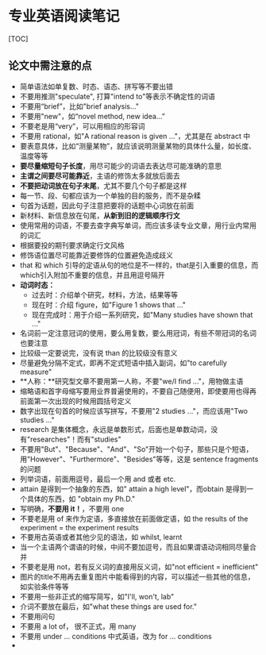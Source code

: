 # 专业英语阅读笔记

[TOC]

## 论文中需注意的点

* 简单语法如单复数、时态、语态、拼写等不要出错
* 不要用推测"speculate", 打算"intend to"等表示不确定性的词语
* 不要用“brief”，比如"brief analysis…"
* 不要用"new"，如“novel method, new idea…”
* 不要老是用“very”，可以用相应的形容词
* 不要用 rational，如"A rational reason is given ..."，尤其是在 abstract 中
* 要表意具体，比如“测量某物”，就应该说明测量某物的具体什么量，如长度、温度等等
* **要尽量缩短句子长度**，用尽可能少的词语去表达尽可能准确的意思
* **主谓之间要尽可能靠近**，主语的修饰太多就放后面去
* **不要把动词放在句子末尾**，尤其不要几个句子都是这样
* 每一节、段、句都应该为一个单独的目的服务，而不是杂糅
* 句首为话题，因此句子注意把要将的话题中心词放在前面
* 新材料、新信息放在句尾，**从新到旧的逻辑顺序行文**
* 使用常用的词语，不要去查字典写单词，而应该多读专业文章，用行业内常用的词汇
* 根据要投的期刊要求确定行文风格
* 修饰语位置尽可能靠近要修饰的位置避免造成歧义
* that 和 which 引导的定语从句的地位是不一样的，that是引入重要的信息，而 which引入附加不重要的信息，并且用逗号隔开
* **动词时态：**
  * 过去时：介绍单个研究，材料，方法，结果等等
  * 现在时：介绍 figure，如"Figure 1 shows that ..."
  * 现在完成时：用于介绍一系列研究，如"Many studies have shown that ..."
* 名词前一定注意冠词的使用，要么用复数，要么用冠词，有些不带冠词的名词也要注意
* 比较级一定要说完，没有说 than 的比较级没有意义
* 尽量避免分隔不定式，即再不定式短语中插入副词，如"to carefully measure"
* **人称：**研究型文章不要用第一人称，不要"we/I find ..."，用物做主语
* 缩略语和首字母缩写要用业界普遍使用的，不要自己随便用，即使要用也得再前面第一次出现的时候用圆括号定义
* 数字出现在句首的时候应该写拼写，不要用"2 studies ..."，而应该用"Two studies ..."
* research 是集体概念，永远是单数形式，后面也是单数动词，没有"researches"！而有"studies"
* 不要用"But"、"Because"、"And"、"So"开始一个句子，那些只是个短语，用"However"、"Furthermore"、"Besides"等等，这是 sentence fragments 的问题
* 列举词语，前面用逗号，最后一个用 and 或者 etc.
* attain 是得到一个抽象的东西，如" attain a high level"，而obtain 是得到一个具体的东西，如 "obtain my Ph.D."
* 写明确，**不要用 it！**，不要用 one
* 不要老是用 of 来作为定语，多直接放在前面做定语，如 the results of the experiment = the experiment results
* 不要用古英语或者其他少见的语法，如 whilst, learnt
* 当一个主语两个谓语的时候，中间不要加逗号，而且如果谓语动词相同尽量合并
* 不要老是用 not，若有反义词的直接用反义词，如"not efficient = inefficient"
* 图片的title不用再去重复图片中能看得到的内容，可以描述一些其他的信息，如实验条件等等
* 不要用一些非正式的缩写简写，如"I'll, won't, lab"
* 介词不要放在最后，如"what these things are used for."
* 不要用问句
* 不要用 a lot of， 很不正式，用 many
* 不要用 under ... conditions 中式英语，改为 for ... conditions
* 